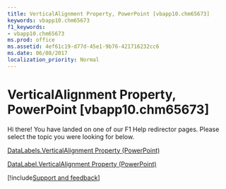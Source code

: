 ```yaml
---
title: VerticalAlignment Property, PowerPoint [vbapp10.chm65673]
keywords: vbapp10.chm65673
f1_keywords:
- vbapp10.chm65673
ms.prod: office
ms.assetid: 4ef61c19-d77d-45e1-9b76-421716232cc6
ms.date: 06/08/2017
localization_priority: Normal
---
```



# VerticalAlignment Property, PowerPoint [vbapp10.chm65673]

Hi there! You have landed on one of our F1 Help redirector pages. Please select the topic you were looking for below.

[DataLabels.VerticalAlignment Property (PowerPoint)](https://msdn.microsoft.com/library/0d3b60ea-6d6f-7cc4-ef2a-0fc107553a7b%28Office.15%29.aspx)

[DataLabel.VerticalAlignment Property (PowerPoint)](https://msdn.microsoft.com/library/2be75c8e-9859-688d-689b-7ce935333664%28Office.15%29.aspx)

[!include[Support and feedback](~/includes/feedback-boilerplate.md)]